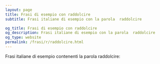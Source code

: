 ```yaml
---
layout: page
title: Frasi di esempio con raddolcire 
subtitle: Frasi italiane di esempio con la parola  raddolcire

og_title: Frasi di esempio con raddolcire 
og_description: Frasi italiane di esempio con la parola  raddolcire
og_type: website
permalink: /frasi/r/raddolcire.html
---
```


Frasi italiane di esempio contenenti la parola raddolcire:


